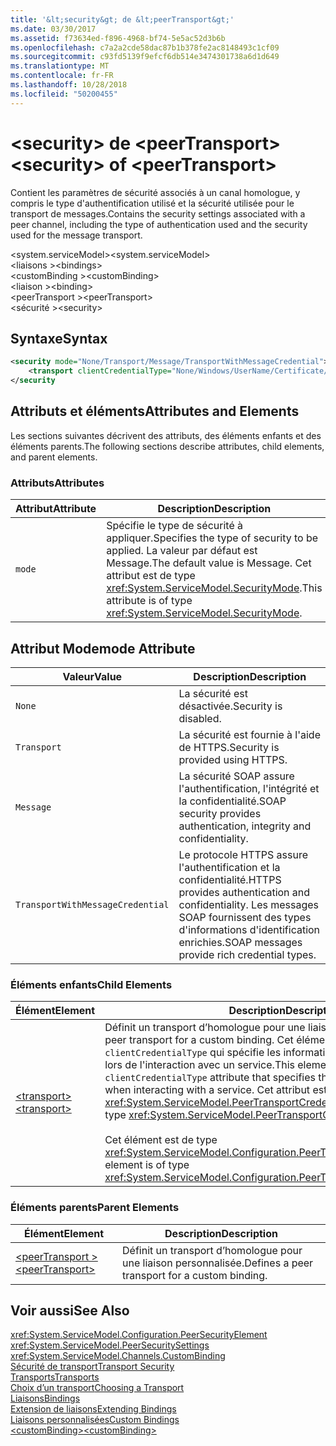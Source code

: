 ```yaml
---
title: '&lt;security&gt; de &lt;peerTransport&gt;'
ms.date: 03/30/2017
ms.assetid: f73634ed-f896-4968-bf74-5e5ac52d3b6b
ms.openlocfilehash: c7a2a2cde58dac87b1b378fe2ac8148493c1cf09
ms.sourcegitcommit: c93fd5139f9efcf6db514e3474301738a6d1d649
ms.translationtype: MT
ms.contentlocale: fr-FR
ms.lasthandoff: 10/28/2018
ms.locfileid: "50200455"
---
```

# <a name="ltsecuritygt-of-ltpeertransportgt"></a><span data-ttu-id="a8137-102">&lt;security&gt; de &lt;peerTransport&gt;</span><span class="sxs-lookup"><span data-stu-id="a8137-102">&lt;security&gt; of &lt;peerTransport&gt;</span></span>
<span data-ttu-id="a8137-103">Contient les paramètres de sécurité associés à un canal homologue, y compris le type d'authentification utilisé et la sécurité utilisée pour le transport de messages.</span><span class="sxs-lookup"><span data-stu-id="a8137-103">Contains the security settings associated with a peer channel, including the type of authentication used and the security used for the message transport.</span></span>  
  
 <span data-ttu-id="a8137-104">\<system.serviceModel></span><span class="sxs-lookup"><span data-stu-id="a8137-104">\<system.serviceModel></span></span>  
<span data-ttu-id="a8137-105">\<liaisons ></span><span class="sxs-lookup"><span data-stu-id="a8137-105">\<bindings></span></span>  
<span data-ttu-id="a8137-106">\<customBinding ></span><span class="sxs-lookup"><span data-stu-id="a8137-106">\<customBinding></span></span>  
<span data-ttu-id="a8137-107">\<liaison ></span><span class="sxs-lookup"><span data-stu-id="a8137-107">\<binding></span></span>  
<span data-ttu-id="a8137-108">\<peerTransport ></span><span class="sxs-lookup"><span data-stu-id="a8137-108">\<peerTransport></span></span>  
<span data-ttu-id="a8137-109">\<sécurité ></span><span class="sxs-lookup"><span data-stu-id="a8137-109">\<security></span></span>  
  
## <a name="syntax"></a><span data-ttu-id="a8137-110">Syntaxe</span><span class="sxs-lookup"><span data-stu-id="a8137-110">Syntax</span></span>  
  
```xml  
<security mode="None/Transport/Message/TransportWithMessageCredential">  
    <transport clientCredentialType="None/Windows/UserName/Certificate/CardSpace" />  
</security  
```  
  
## <a name="attributes-and-elements"></a><span data-ttu-id="a8137-111">Attributs et éléments</span><span class="sxs-lookup"><span data-stu-id="a8137-111">Attributes and Elements</span></span>  
 <span data-ttu-id="a8137-112">Les sections suivantes décrivent des attributs, des éléments enfants et des éléments parents.</span><span class="sxs-lookup"><span data-stu-id="a8137-112">The following sections describe attributes, child elements, and parent elements.</span></span>  
  
### <a name="attributes"></a><span data-ttu-id="a8137-113">Attributs</span><span class="sxs-lookup"><span data-stu-id="a8137-113">Attributes</span></span>  
  
|<span data-ttu-id="a8137-114">Attribut</span><span class="sxs-lookup"><span data-stu-id="a8137-114">Attribute</span></span>|<span data-ttu-id="a8137-115">Description</span><span class="sxs-lookup"><span data-stu-id="a8137-115">Description</span></span>|  
|---------------|-----------------|  
|`mode`|<span data-ttu-id="a8137-116">Spécifie le type de sécurité à appliquer.</span><span class="sxs-lookup"><span data-stu-id="a8137-116">Specifies the type of security to be applied.</span></span> <span data-ttu-id="a8137-117">La valeur par défaut est Message.</span><span class="sxs-lookup"><span data-stu-id="a8137-117">The default value is Message.</span></span> <span data-ttu-id="a8137-118">Cet attribut est de type <xref:System.ServiceModel.SecurityMode>.</span><span class="sxs-lookup"><span data-stu-id="a8137-118">This attribute is of type <xref:System.ServiceModel.SecurityMode>.</span></span>|  
  
## <a name="mode-attribute"></a><span data-ttu-id="a8137-119">Attribut Mode</span><span class="sxs-lookup"><span data-stu-id="a8137-119">mode Attribute</span></span>  
  
|<span data-ttu-id="a8137-120">Valeur</span><span class="sxs-lookup"><span data-stu-id="a8137-120">Value</span></span>|<span data-ttu-id="a8137-121">Description</span><span class="sxs-lookup"><span data-stu-id="a8137-121">Description</span></span>|  
|-----------|-----------------|  
|`None`|<span data-ttu-id="a8137-122">La sécurité est désactivée.</span><span class="sxs-lookup"><span data-stu-id="a8137-122">Security is disabled.</span></span>|  
|`Transport`|<span data-ttu-id="a8137-123">La sécurité est fournie à l'aide de HTTPS.</span><span class="sxs-lookup"><span data-stu-id="a8137-123">Security is provided using HTTPS.</span></span>|  
|`Message`|<span data-ttu-id="a8137-124">La sécurité SOAP assure l'authentification, l'intégrité et la confidentialité.</span><span class="sxs-lookup"><span data-stu-id="a8137-124">SOAP security provides authentication, integrity and confidentiality.</span></span>|  
|`TransportWithMessageCredential`|<span data-ttu-id="a8137-125">Le protocole HTTPS assure l'authentification et la confidentialité.</span><span class="sxs-lookup"><span data-stu-id="a8137-125">HTTPS provides authentication and confidentiality.</span></span> <span data-ttu-id="a8137-126">Les messages SOAP fournissent des types d'informations d'identification enrichies.</span><span class="sxs-lookup"><span data-stu-id="a8137-126">SOAP messages provide rich credential types.</span></span>|  
  
### <a name="child-elements"></a><span data-ttu-id="a8137-127">Éléments enfants</span><span class="sxs-lookup"><span data-stu-id="a8137-127">Child Elements</span></span>  
  
|<span data-ttu-id="a8137-128">Élément</span><span class="sxs-lookup"><span data-stu-id="a8137-128">Element</span></span>|<span data-ttu-id="a8137-129">Description</span><span class="sxs-lookup"><span data-stu-id="a8137-129">Description</span></span>|  
|-------------|-----------------|  
|[<span data-ttu-id="a8137-130">\<transport></span><span class="sxs-lookup"><span data-stu-id="a8137-130">\<transport></span></span>](../../../../../docs/framework/configure-apps/file-schema/wcf/transport-of-peertransport.md)|<span data-ttu-id="a8137-131">Définit un transport d’homologue pour une liaison personnalisée.</span><span class="sxs-lookup"><span data-stu-id="a8137-131">Defines a peer transport for a custom binding.</span></span> <span data-ttu-id="a8137-132">Cet élément dispose d'un attribut `clientCredentialType` qui spécifie les informations d'identification à utiliser lors de l'interaction avec un service.</span><span class="sxs-lookup"><span data-stu-id="a8137-132">This element has a `clientCredentialType` attribute that specifies the credentials to be used when interacting with a service.</span></span> <span data-ttu-id="a8137-133">Cet attribut est de type <xref:System.ServiceModel.PeerTransportCredentialType>.</span><span class="sxs-lookup"><span data-stu-id="a8137-133">This attribute is of type <xref:System.ServiceModel.PeerTransportCredentialType>.</span></span><br /><br /> <span data-ttu-id="a8137-134">Cet élément est de type <xref:System.ServiceModel.Configuration.PeerTransportSecurityElement>.</span><span class="sxs-lookup"><span data-stu-id="a8137-134">This element is of type <xref:System.ServiceModel.Configuration.PeerTransportSecurityElement>.</span></span>|  
  
### <a name="parent-elements"></a><span data-ttu-id="a8137-135">Éléments parents</span><span class="sxs-lookup"><span data-stu-id="a8137-135">Parent Elements</span></span>  
  
|<span data-ttu-id="a8137-136">Élément</span><span class="sxs-lookup"><span data-stu-id="a8137-136">Element</span></span>|<span data-ttu-id="a8137-137">Description</span><span class="sxs-lookup"><span data-stu-id="a8137-137">Description</span></span>|  
|-------------|-----------------|  
|[<span data-ttu-id="a8137-138">\<peerTransport ></span><span class="sxs-lookup"><span data-stu-id="a8137-138">\<peerTransport></span></span>](../../../../../docs/framework/configure-apps/file-schema/wcf/peertransport.md)|<span data-ttu-id="a8137-139">Définit un transport d’homologue pour une liaison personnalisée.</span><span class="sxs-lookup"><span data-stu-id="a8137-139">Defines a peer transport for a custom binding.</span></span>|  
  
## <a name="see-also"></a><span data-ttu-id="a8137-140">Voir aussi</span><span class="sxs-lookup"><span data-stu-id="a8137-140">See Also</span></span>  
 <xref:System.ServiceModel.Configuration.PeerSecurityElement>  
 <xref:System.ServiceModel.PeerSecuritySettings>  
 <xref:System.ServiceModel.Channels.CustomBinding>  
 [<span data-ttu-id="a8137-141">Sécurité de transport</span><span class="sxs-lookup"><span data-stu-id="a8137-141">Transport Security</span></span>](../../../../../docs/framework/wcf/feature-details/transport-security.md)  
 [<span data-ttu-id="a8137-142">Transports</span><span class="sxs-lookup"><span data-stu-id="a8137-142">Transports</span></span>](../../../../../docs/framework/wcf/feature-details/transports.md)  
 [<span data-ttu-id="a8137-143">Choix d’un transport</span><span class="sxs-lookup"><span data-stu-id="a8137-143">Choosing a Transport</span></span>](../../../../../docs/framework/wcf/feature-details/choosing-a-transport.md)  
 [<span data-ttu-id="a8137-144">Liaisons</span><span class="sxs-lookup"><span data-stu-id="a8137-144">Bindings</span></span>](../../../../../docs/framework/wcf/bindings.md)  
 [<span data-ttu-id="a8137-145">Extension de liaisons</span><span class="sxs-lookup"><span data-stu-id="a8137-145">Extending Bindings</span></span>](../../../../../docs/framework/wcf/extending/extending-bindings.md)  
 [<span data-ttu-id="a8137-146">Liaisons personnalisées</span><span class="sxs-lookup"><span data-stu-id="a8137-146">Custom Bindings</span></span>](../../../../../docs/framework/wcf/extending/custom-bindings.md)  
 [<span data-ttu-id="a8137-147">\<customBinding></span><span class="sxs-lookup"><span data-stu-id="a8137-147">\<customBinding></span></span>](../../../../../docs/framework/configure-apps/file-schema/wcf/custombinding.md)
